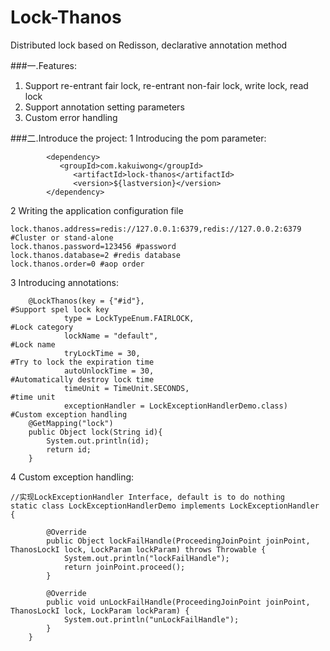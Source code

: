 # Lock-Thanos
Distributed lock based on Redisson, declarative annotation method

###一.Features:
1. Support re-entrant fair lock, re-entrant non-fair lock, write lock, read lock
2. Support annotation setting parameters
3. Custom error handling

###二.Introduce the project:
1 Introducing the pom parameter:
```
        <dependency>
           <groupId>com.kakuiwong</groupId>
              <artifactId>lock-thanos</artifactId>
              <version>${lastversion}</version>
        </dependency>
```

2 Writing the application configuration file
```
lock.thanos.address=redis://127.0.0.1:6379,redis://127.0.0.2:6379 #Cluster or stand-alone
lock.thanos.password=123456 #password
lock.thanos.database=2 #redis database
lock.thanos.order=0 #aop order
```

3 Introducing annotations:
```
    @LockThanos(key = {"#id"},                                      #Support spel lock key
            type = LockTypeEnum.FAIRLOCK,                           #Lock category
            lockName = "default",                                   #Lock name
            tryLockTime = 30,                                       #Try to lock the expiration time
            autoUnlockTime = 30,                                    #Automatically destroy lock time
            timeUnit = TimeUnit.SECONDS,                            #time unit
            exceptionHandler = LockExceptionHandlerDemo.class)      #Custom exception handling
    @GetMapping("lock")
    public Object lock(String id){
        System.out.println(id);
        return id;
    }
```

4 Custom exception handling:
```
//实现LockExceptionHandler Interface, default is to do nothing
static class LockExceptionHandlerDemo implements LockExceptionHandler {

        @Override
        public Object lockFailHandle(ProceedingJoinPoint joinPoint, ThanosLockI lock, LockParam lockParam) throws Throwable {
            System.out.println("lockFailHandle");
            return joinPoint.proceed();
        }

        @Override
        public void unLockFailHandle(ProceedingJoinPoint joinPoint, ThanosLockI lock, LockParam lockParam) {
            System.out.println("unLockFailHandle");
        }
    }
```